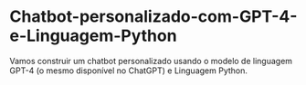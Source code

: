 # Chatbot-personalizado-com-GPT-4-e-Linguagem-Python

Vamos construir  um  chatbot personalizado  usando  o  modelo  de  linguagem  GPT-4  (o mesmo disponível no ChatGPT) e Linguagem Python.
